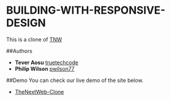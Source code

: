# BUILDING-WITH-RESPONSIVE-DESIGN
This is a clone of [TNW](https://thenextweb.com/)

##Authors
- **Tever Aosu** [truetechcode](https://github.com/truetechcode)
- **Philip Wilson** [pwilson77](https://github.com/pwilson77)

##Demo
You can check our live demo of the site below.
- [TheNextWeb-Clone](https://pwilson77.github.io/BUILDING-WITH-RESPONSIVE-DESIGN/)